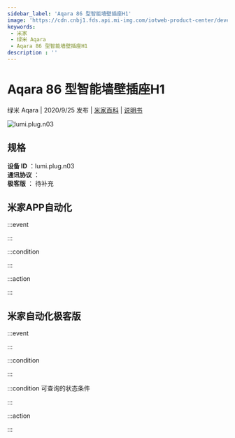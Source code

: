 ```yaml
---
sidebar_label: 'Aqara 86 型智能墙壁插座H1'
image: 'https://cdn.cnbj1.fds.api.mi-img.com/iotweb-product-center/developer_1601027174477eJDsuUGz.png?GalaxyAccessKeyId=AKVGLQWBOVIRQ3XLEW&Expires=9223372036854775807&Signature=tc6/w1jKVKMUimF8M2MohpvFyd0='
keywords: 
 - 米家
 - 绿米 Aqara
 - Aqara 86 型智能墙壁插座H1
description : ''
---
```

# Aqara 86 型智能墙壁插座H1

绿米 Aqara | 2020/9/25 发布 | [米家百科](https://home.mi.com/webapp/content/baike/product/index.html?model=lumi.plug.n03) | [说明书](https://home.mi.com/views/introduction.html?model=lumi.plug.n03&region=cn)

![lumi.plug.n03](https://cdn.cnbj1.fds.api.mi-img.com/iotweb-product-center/developer_1601027174477eJDsuUGz.png?GalaxyAccessKeyId=AKVGLQWBOVIRQ3XLEW&Expires=9223372036854775807&Signature=tc6/w1jKVKMUimF8M2MohpvFyd0=)

## 规格  
> 
**设备 ID** ：lumi.plug.n03  
**通讯协议** ：  
**极客版**  ： 待补充 


## 米家APP自动化  

:::event  

:::

:::condition  

:::

:::action   

:::

## 米家自动化极客版  

:::event  

:::

:::condition  

:::

:::condition 可查询的状态条件  

:::

:::action  

:::

        
